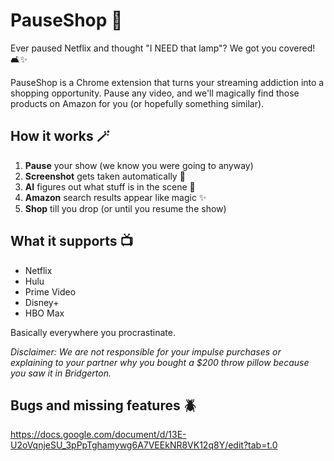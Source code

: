 # PauseShop 🛒

Ever paused Netflix and thought "I NEED that lamp"? We got you covered! 🛋️✨

PauseShop is a Chrome extension that turns your streaming addiction into a shopping opportunity. Pause any video, and we'll magically find those products on Amazon for you (or hopefully something similar).

## How it works 🪄

1. **Pause** your show (we know you were going to anyway)
2. **Screenshot** gets taken automatically 📸
3. **AI** figures out what stuff is in the scene 🤖
4. **Amazon** search results appear like magic ✨
5. **Shop** till you drop (or until you resume the show)

## What it supports 📺

- Netflix
- Hulu  
- Prime Video
- Disney+
- HBO Max

Basically everywhere you procrastinate.

*Disclaimer: We are not responsible for your impulse purchases or explaining to your partner why you bought a $200 throw pillow because you saw it in Bridgerton.*

## Bugs and missing features 🪲
https://docs.google.com/document/d/13E-U2oVqnjeSU_3pPpTghamywg6A7VEEkNR8VK12q8Y/edit?tab=t.0